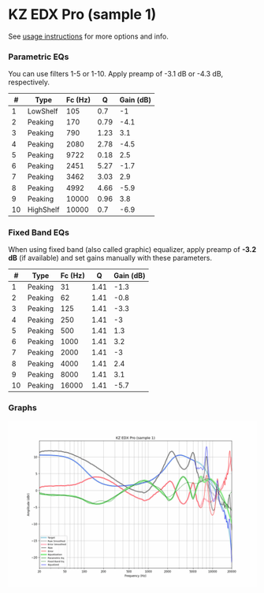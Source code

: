 # KZ EDX Pro (sample 1)
See [usage instructions](https://github.com/jaakkopasanen/AutoEq#usage) for more options and info.

### Parametric EQs
You can use filters 1-5 or 1-10. Apply preamp of -3.1 dB or -4.3 dB, respectively.

|   # | Type      |   Fc (Hz) |    Q |   Gain (dB) |
|-----|-----------|-----------|------|-------------|
|   1 | LowShelf  |       105 | 0.7  |        -1   |
|   2 | Peaking   |       170 | 0.79 |        -4.1 |
|   3 | Peaking   |       790 | 1.23 |         3.1 |
|   4 | Peaking   |      2080 | 2.78 |        -4.5 |
|   5 | Peaking   |      9722 | 0.18 |         2.5 |
|   6 | Peaking   |      2451 | 5.27 |        -1.7 |
|   7 | Peaking   |      3462 | 3.03 |         2.9 |
|   8 | Peaking   |      4992 | 4.66 |        -5.9 |
|   9 | Peaking   |     10000 | 0.96 |         3.8 |
|  10 | HighShelf |     10000 | 0.7  |        -6.9 |

### Fixed Band EQs
When using fixed band (also called graphic) equalizer, apply preamp of **-3.2 dB** (if available) and set gains manually with these parameters.

|   # | Type    |   Fc (Hz) |    Q |   Gain (dB) |
|-----|---------|-----------|------|-------------|
|   1 | Peaking |        31 | 1.41 |        -1.3 |
|   2 | Peaking |        62 | 1.41 |        -0.8 |
|   3 | Peaking |       125 | 1.41 |        -3.3 |
|   4 | Peaking |       250 | 1.41 |        -3   |
|   5 | Peaking |       500 | 1.41 |         1.3 |
|   6 | Peaking |      1000 | 1.41 |         3.2 |
|   7 | Peaking |      2000 | 1.41 |        -3   |
|   8 | Peaking |      4000 | 1.41 |         2.4 |
|   9 | Peaking |      8000 | 1.41 |         3.1 |
|  10 | Peaking |     16000 | 1.41 |        -5.7 |

### Graphs
![](./KZ%20EDX%20Pro%20(sample%201).png)
